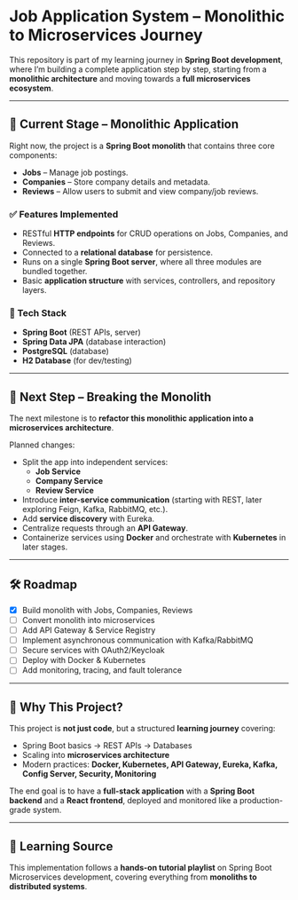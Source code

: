 # Job Application System – Monolithic to Microservices Journey  

This repository is part of my learning journey in **Spring Boot development**, where I’m building a complete application step by step, starting from a **monolithic architecture** and moving towards a **full microservices ecosystem**.  

---

## 📌 Current Stage – Monolithic Application  

Right now, the project is a **Spring Boot monolith** that contains three core components:  

- **Jobs** – Manage job postings.  
- **Companies** – Store company details and metadata.  
- **Reviews** – Allow users to submit and view company/job reviews.  

### ✅ Features Implemented  
- RESTful **HTTP endpoints** for CRUD operations on Jobs, Companies, and Reviews.  
- Connected to a **relational database** for persistence.  
- Runs on a single **Spring Boot server**, where all three modules are bundled together.  
- Basic **application structure** with services, controllers, and repository layers.  

### 📂 Tech Stack  
- **Spring Boot** (REST APIs, server)  
- **Spring Data JPA** (database interaction)  
- **PostgreSQL** (database)  
- **H2 Database** (for dev/testing)  

---

## 🎯 Next Step – Breaking the Monolith  

The next milestone is to **refactor this monolithic application into a microservices architecture**.  

Planned changes:  
- Split the app into independent services:  
  - **Job Service**  
  - **Company Service**  
  - **Review Service**  
- Introduce **inter-service communication** (starting with REST, later exploring Feign, Kafka, RabbitMQ, etc.).  
- Add **service discovery** with Eureka.  
- Centralize requests through an **API Gateway**.  
- Containerize services using **Docker** and orchestrate with **Kubernetes** in later stages.  

---

## 🛠️ Roadmap  

- [x] Build monolith with Jobs, Companies, Reviews  
- [ ] Convert monolith into microservices  
- [ ] Add API Gateway & Service Registry  
- [ ] Implement asynchronous communication with Kafka/RabbitMQ  
- [ ] Secure services with OAuth2/Keycloak  
- [ ] Deploy with Docker & Kubernetes  
- [ ] Add monitoring, tracing, and fault tolerance  

---

## 🚀 Why This Project?  

This project is **not just code**, but a structured **learning journey** covering:  
- Spring Boot basics → REST APIs → Databases  
- Scaling into **microservices architecture**  
- Modern practices: **Docker, Kubernetes, API Gateway, Eureka, Kafka, Config Server, Security, Monitoring**  

The end goal is to have a **full-stack application** with a **Spring Boot backend** and a **React frontend**, deployed and monitored like a production-grade system.  

---

## 🔗 Learning Source  

This implementation follows a **hands-on tutorial playlist** on Spring Boot Microservices development, covering everything from **monoliths to distributed systems**.  
